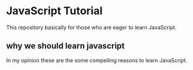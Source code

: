 <h1>JavaScript Tutorial</h1>
This repository basically for those who are eager to learn JavaScript.

<h2>why we should learn javascript</h2>
In my opinion these are the some  compelling reasons to learn JavaScript.

